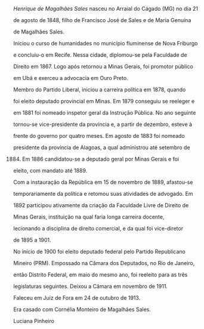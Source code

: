 

*Henrique de Magalhães Sales* nasceu no Arraial do Cágado (MG) no dia 21

de agosto de 1848, filho de Francisco José de Sales e de Maria Genuína

de Magalhães Sales.



Iniciou o curso de humanidades no município fluminense de Nova Friburgo

e concluiu-o em Recife. Nessa cidade, diplomou-se pela Faculdade de

Direito em 1867. Logo após retornou a Minas Gerais, foi promotor público

em Ubá e exerceu a advocacia em Ouro Preto.



Membro do Partido Liberal, iniciou a carreira política em 1878, quando

foi eleito deputado provincial em Minas. Em 1879 conseguiu se reeleger e

em 1881 foi nomeado inspetor geral da Instrução Pública. No ano seguinte

tornou-se vice-presidente da província e, a partir de dezembro, esteve à

frente do governo por quatro meses. Em agosto de 1883 foi nomeado

presidente da província de Alagoas, a qual administrou até setembro de

1884. Em 1886 candidatou-se a deputado geral por Minas Gerais e foi

eleito, com mandato até 1889.



Com a instauração da República em 15 de novembro de 1889, afastou-se

temporariamente da política e retomou suas atividades de advogado. Em

1892 participou ativamente da criação da Faculdade Livre de Direito de

Minas Gerais, instituição na qual faria longa carreira docente,

lecionando a disciplina de direito comercial, e da qual foi vice-diretor

de 1895 a 1901.



No início de 1900 foi eleito deputado federal pelo Partido Republicano

Mineiro (PRM). Empossado na Câmara dos Deputados, no Rio de Janeiro,

então Distrito Federal, em maio do mesmo ano, foi reeleito para as três

legislaturas seguintes. Deixou a Câmara em novembro de 1911.



Faleceu em Juiz de Fora em 24 de outubro de 1913.



Era casado com Cornélia Monteiro de Magalhães Sales.



Luciana Pinheiro



